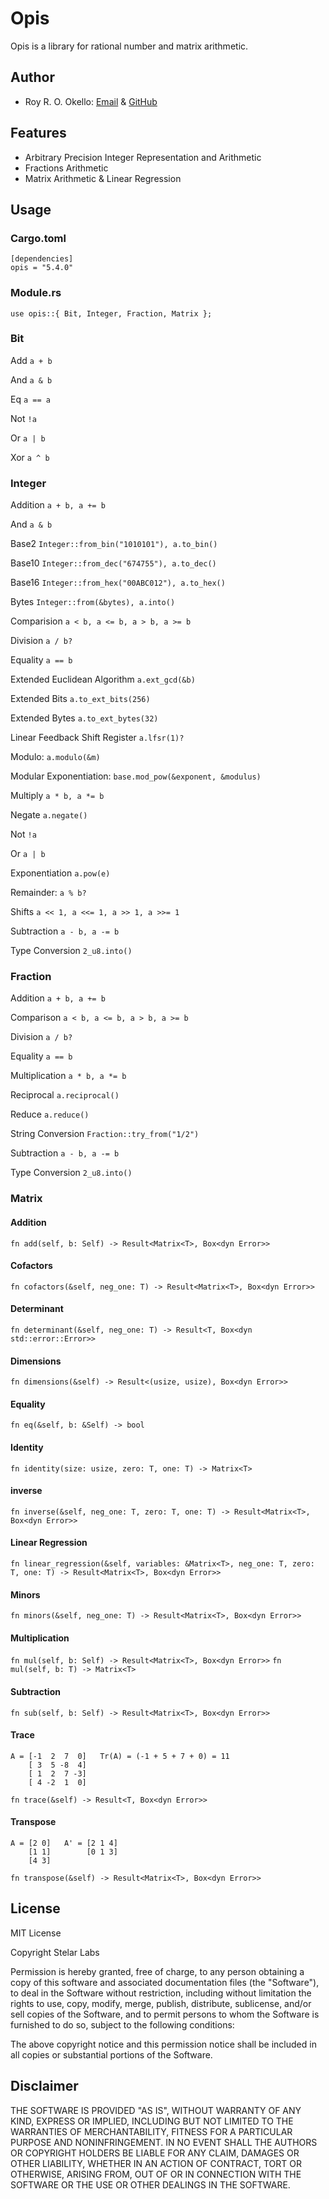 # Opis

Opis is a library for rational number and matrix arithmetic.

## Author

- Roy R. O. Okello: [Email](mailto:royokello@protonmail.com) & [GitHub](https://github.com/royokello)

## Features

- Arbitrary Precision Integer Representation and Arithmetic
- Fractions Arithmetic
- Matrix Arithmetic & Linear Regression

## Usage

### Cargo.toml

```text
[dependencies]
opis = "5.4.0"
```

### Module.rs

```text
use opis::{ Bit, Integer, Fraction, Matrix };
```

### Bit

Add `a + b`

And `a & b`

Eq `a == a`

Not `!a`

Or `a | b`

Xor `a ^ b`

### Integer

Addition `a + b, a += b`

And `a & b`

Base2 `Integer::from_bin("1010101"), a.to_bin()`

Base10 `Integer::from_dec("674755"), a.to_dec()`

Base16 `Integer::from_hex("00ABC012"), a.to_hex()`

Bytes `Integer::from(&bytes), a.into()`

Comparision `a < b, a <= b, a > b, a >= b`

Division `a / b?`

Equality `a == b`

Extended Euclidean Algorithm `a.ext_gcd(&b)`

Extended Bits `a.to_ext_bits(256)`

Extended Bytes `a.to_ext_bytes(32)`

Linear Feedback Shift Register `a.lfsr(1)?`

Modulo: `a.modulo(&m)`

Modular Exponentiation: `base.mod_pow(&exponent, &modulus)`

Multiply `a * b, a *= b`

Negate `a.negate()`

Not `!a`

Or `a | b`

Exponentiation `a.pow(e)`

Remainder: `a % b?`

Shifts `a << 1, a <<= 1, a >> 1, a >>= 1`

Subtraction `a - b, a -= b`

Type Conversion `2_u8.into()`

### Fraction

Addition `a + b, a += b`

Comparison `a < b, a <= b, a > b, a >= b`

Division `a / b?`

Equality `a == b`

Multiplication `a * b, a *= b`

Reciprocal `a.reciprocal()`

Reduce `a.reduce()`

String Conversion `Fraction::try_from("1/2")`

Subtraction `a - b, a -= b`

Type Conversion `2_u8.into()`

### Matrix

#### Addition
`fn add(self, b: Self) -> Result<Matrix<T>, Box<dyn Error>>`

#### Cofactors
`fn cofactors(&self, neg_one: T) -> Result<Matrix<T>, Box<dyn Error>>`

#### Determinant
`fn determinant(&self, neg_one: T) -> Result<T, Box<dyn std::error::Error>>`

#### Dimensions
`fn dimensions(&self) -> Result<(usize, usize), Box<dyn Error>>`

#### Equality
`fn eq(&self, b: &Self) -> bool`

#### Identity
`fn identity(size: usize, zero: T, one: T) -> Matrix<T>`

#### inverse
`fn inverse(&self, neg_one: T, zero: T, one: T) -> Result<Matrix<T>, Box<dyn Error>>`

#### Linear Regression
`fn linear_regression(&self, variables: &Matrix<T>, neg_one: T, zero: T, one: T) -> Result<Matrix<T>, Box<dyn Error>>`

#### Minors
`fn minors(&self, neg_one: T) -> Result<Matrix<T>, Box<dyn Error>>`

#### Multiplication
`fn mul(self, b: Self) -> Result<Matrix<T>, Box<dyn Error>>`
`fn mul(self, b: T) -> Matrix<T>`

#### Subtraction
`fn sub(self, b: Self) -> Result<Matrix<T>, Box<dyn Error>>`

#### Trace
```
A = [-1  2  7  0]   Tr(A) = (-1 + 5 + 7 + 0) = 11
    [ 3  5 -8  4]
    [ 1  2  7 -3]
    [ 4 -2  1  0]
```
`fn trace(&self) -> Result<T, Box<dyn Error>>`

#### Transpose
```
A = [2 0]   A' = [2 1 4]
    [1 1]        [0 1 3]
    [4 3]
```
`fn transpose(&self) -> Result<Matrix<T>, Box<dyn Error>>`

## License

MIT License

Copyright Stelar Labs

Permission is hereby granted, free of charge, to any person obtaining a copy
of this software and associated documentation files (the "Software"), to deal
in the Software without restriction, including without limitation the rights
to use, copy, modify, merge, publish, distribute, sublicense, and/or sell
copies of the Software, and to permit persons to whom the Software is
furnished to do so, subject to the following conditions:

The above copyright notice and this permission notice shall be included in all
copies or substantial portions of the Software.

## Disclaimer

THE SOFTWARE IS PROVIDED "AS IS", WITHOUT WARRANTY OF ANY KIND, EXPRESS OR
IMPLIED, INCLUDING BUT NOT LIMITED TO THE WARRANTIES OF MERCHANTABILITY,
FITNESS FOR A PARTICULAR PURPOSE AND NONINFRINGEMENT. IN NO EVENT SHALL THE
AUTHORS OR COPYRIGHT HOLDERS BE LIABLE FOR ANY CLAIM, DAMAGES OR OTHER
LIABILITY, WHETHER IN AN ACTION OF CONTRACT, TORT OR OTHERWISE, ARISING FROM,
OUT OF OR IN CONNECTION WITH THE SOFTWARE OR THE USE OR OTHER DEALINGS IN THE
SOFTWARE.
